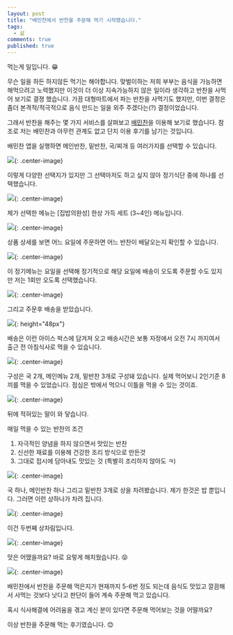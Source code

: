```yaml
---
layout: post
title: "배민찬에서 반찬을 주문해 먹기 시작했습니다."
tags: 
  - 삶
comments: true
published: true
---
```


먹는게 일입니다. 😁

무슨 일을 하든 하지않든 먹기는 해야합니다. 맞벌이하는 저희 부부는 음식을 가능하면 해먹으려고 노력했지만 이것이 더 이상 지속가능하지 않은 일이라 생각하고 반찬을 사먹어 보기로 결졍 했습니다. 가끔 대형마트에서 파는 반찬을 사먹기도 했지만, 이번 결정은 좀더 본격적/적극적으로 음식 만드는 일을 외주 주겠다는(?) 결정이었습니다. 

그래서 반찬을 해주는 몇 가지 서비스를 살펴보고 [배민찬](https://www.baeminchan.com)을 이용해 보기로 했습니다. 참조로 저는 배민찬과 아무런 관계도 없고 단지 이용 후기를 남기는 것입니다.

배민찬 앱을 실행하면 메인반찬, 밑반찬, 국/찌개 등 여러가지를 선택할 수 있습니다.

![](https://lh3.googleusercontent.com/NaScf6ELWnSipj5zpUW9HF52dIGgKKPN3V3TqI8PjBKAeFCVO6z6JsQNTxE3BBjer1zd0kw88MhPgOzDTXI=w5000-no-tmp.jpg){: .center-image}

이렇게 다양한 선택지가 있지만 그 선택마저도 하고 싶지 않아 정기식단 중에 하나를 선택했습니다.

![](https://lh3.googleusercontent.com/FMhu-upK0Q8xaWOR2RT6rpuhvHnyKBbOUxvmUXTE47rlO4DYf14KwQB5ereRA8XLh7IYR6sAQyAqPef3JI0=w5000-no-tmp.jpg){: .center-image}

제가 선택한 메뉴는 [집밥의완성] 한상 가득 세트 (3~4인) 메뉴입니다.

![](https://lh3.googleusercontent.com/bTQl_Y19UXWT-XdG5n-hTWDZ5H0d7jIGJHaAwbLx-r-x61jK04ejy5M6KIDKCZ_dYhe4JztDetJqphE5NN0=w5000-no-tmp.jpg){: .center-image}

상품 상세를 보면 어느 요일에 주문하면 어느 반찬이 배달오는지 확인할 수 있습니다. 

![](https://lh3.googleusercontent.com/aAF8_Q4E_xIRxkFQ1QzhDaK5OGgsCsOYd-S4Fe_gQGNE6Jm-ADH37H_KrVaOoV7N0mqXCUpLJgE5FTF0Eew=w5000-no-tmp.jpg){: .center-image}

이 정기메뉴는 요일을 선택해 정기적으로 해당 요일에 배송이 오도록 주문할 수도 있지만 저는 1회만 오도록 선택했습니다.

![](https://lh3.googleusercontent.com/KjcJz1p4CYPqG7s8YHY994W_v5GWAawk6zIM1KcPHXWo2dk0KS8cnjNYX_-VvMZ70YO7OGDMJAgzWxVNfak=w5000-no-tmp.jpg){: .center-image}


그리고 주문후 배송을 받았습니다. 

![](https://lh3.googleusercontent.com/7gzrm_5kneZsfTIYXJ5S-NHRMiBTusS6IKSlovC_RWjo7noNOP-D5ugF-dt0ZfyUZYGq0wdWc3oPafVZW-o=w5000-no-tmp.jpg){: height="48px"}

배송은 이런 아이스 박스에 담겨져 오고 배송시간은 보통 자정에서 오전 7시 까지여서 출근 전 아침식사로 먹을 수 있습니다.

![](https://lh3.googleusercontent.com/ipQjUmoYmhv63PvoVp9j9IeK_TL6LP9akEwOYZIr-6O3osJ-b6G1cn6Q6ASyePEnb_1GHBheVWz6EW8LilM=w5000-no-tmp.jpg){: .center-image}

구성은 국 2개, 메인메뉴 2개, 밑반찬 3개로 구성돼 있습니다. 실제 먹어보니 2인기준 8끼를 먹을 수 있었습니다. 점심은 밖에서 먹으니 이틀을 먹을 수 있는 것이죠.

![](https://lh3.googleusercontent.com/GkMdqp8t9J9g1KD12uAof3vhRLqiRia-KcV94bk-YSVL9fV2s6Ks0MwpdmA3FLF733IJXuM7z9gee8wEEek=w5000-no-tmp.jpg){: .center-image}

뒤에 적혀있는 말이 와 닿습니다.

매일 먹을 수 있는 반찬의 조건
1. 자극적인 양념을 하지 않으면서 맛있는 반찬
2. 신선한 재료를 이용해 건강한 조리 방식으로 만든것
3. 그대로 접시에 담아내도 맛있는 것 (특별히 조리하지 않아도 ㅋ)

![](https://lh3.googleusercontent.com/cHnsiac9Q4NdOpeq3UBGN8BNfKc8TVqRz9x95fCn5NYg3i2hAIdgTgKrvZo4eUq1wLDl2cJ8KBDf-8YS6fY=w5000-no-tmp.jpg){: .center-image}

국 하나, 메인반찬 하나 그리고 밑반찬 3개로 상을 차려봤습니다. 제가 한것은 밥 뿐입니다. 그러면 이런 상하나가 차려 집니다.

![](https://lh3.googleusercontent.com/a7xwgERkM6Ia4w75YhR3T-8ShCH-njPCX_zEAqnBE1MFgMpeK4fe3P1QNCCBubp_R3J78WqJmtiZntMDXfY=w5000-no-tmp.jpg){: .center-image}

이건 두번째 상차림입니다.

![](https://lh3.googleusercontent.com/x3XzP0fdfAjFLnYiTVHru55f8id6hmWh2UYl-SVt9BGMQG9TwrAdMk2vNlDKz4Rob6lr4M3wVEgbJ6qq_PI=w5000-no-tmp.jpg){: .center-image}

맛은 어땠을까요? 바로 요렇게 해치웠습니다. 😝

![](https://lh3.googleusercontent.com/CwXDxPZIntdmTeQ0BjvyHOT4k0PCZAQiflFzwVKohYEm5eZ1VNH6vaOpZMRDUNb9bqPMaMK7-mFXF5XN4ng=w5000-no-tmp.jpg){: .center-image}

배민찬에서 반찬을 주문해 먹은지가 현재까지 5-6번 정도 되는데 음식도 맛있고 깔끔해서 사먹는 것보다 낫다고 판단이 들어 계속 주문해 먹고 있습니다.

혹시 식사해결에 어려움을 겪고 계신 분이 있다면 주문해 먹어보는 것을 어떨까요?

이상 반찬을 주문해 먹는 후기였습니다. 😊